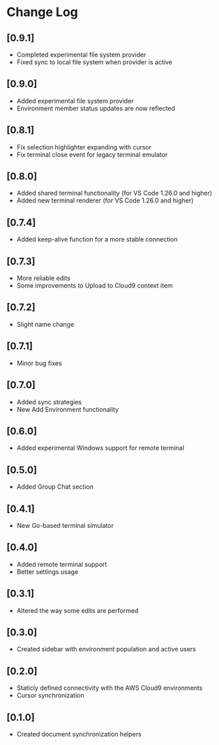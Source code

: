 # Change Log

## [0.9.1]
- Completed experimental file system provider
- Fixed sync to local file system when provider is active

## [0.9.0]
- Added experimental file system provider
- Environment member status updates are now reflected

## [0.8.1]
- Fix selection highlighter expanding with cursor
- Fix terminal close event for legacy terminal emulator

## [0.8.0]
- Added shared terminal functionality (for VS Code 1.26.0 and higher)
- Added new terminal renderer (for VS Code 1.26.0 and higher)

## [0.7.4]
- Added keep-alive function for a more stable connection

## [0.7.3]
- More reliable edits
- Some improvements to Upload to Cloud9 context item

## [0.7.2]
- Slight name change

## [0.7.1]
- Minor bug fixes

## [0.7.0]
- Added sync strategies
- New Add Environment functionality

## [0.6.0]
- Added experimental Windows support for remote terminal

## [0.5.0]
- Added Group Chat section

## [0.4.1]
- New Go-based terminal simulator

## [0.4.0]
- Added remote terminal support
- Better settings usage

## [0.3.1]
- Altered the way some edits are performed

## [0.3.0]
- Created sidebar with environment population and active users

## [0.2.0]
- Staticly defined connectivity with the AWS Cloud9 environments
- Cursor synchronization

## [0.1.0]
- Created document synchronization helpers
